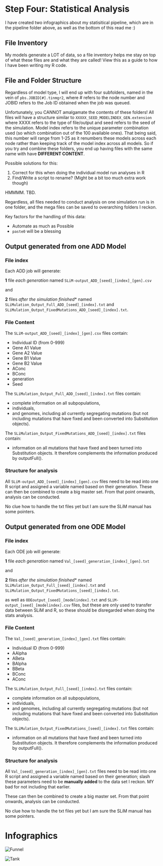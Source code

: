 # Step Four: Statistical Analysis #

I have created two infographics about my statisitical pipeline, which are in the pipeline folder above, as well as the bottom of this read me :)

## File Inventory ##

My models generate a LOT of data, so a file inventory helps me stay on top of what these files are and what they are called! View this as a guide to how I have been writing my R code.

## File and Folder Structure ##

Regardless of model type, I will end up with four subfolders, named in the vein of `pbs.JOBID[#].tinmgr2`, where # refers to the node number and JOBID refers to the Job ID obtained when the job was queued.

Unfortunately, you CANNOT amalgamate the contents of these folders! All files will have a structure similar to `XXXXX_SEED_MODELINDEX_GEN.extension` where XXXX refers to the type of file/output and seed refers to the seed of the simulation. Model index refers to the unique parameter combination used (so which combination out of the 100 available ones). That being said, this number will range from 1-25 as it renumbers these models across each node rather than keeping track of the model index across all models. So if you try and combine these folders, you end up having files with the same name with have **DIFFERENT CONTENT**.

Possible solutions for this:
1. Correct for this when doing the individual model run analyses in R
2. Find/Write a script to rename? (Might be a bit too much extra work though)

HMMMM. TBD.

Regardless, all files needed to conduct analysis on one simulation run is in one folder, and the mega files can be saved to overarching folders I reckon.

Key factors for the handling of this data:
* Automate as much as Possible
* `paste0` will be a blessing

## Output generated from one ADD Model ##
### File index ####

Each ADD job will generate:

**1** file *each generation* named `SLiM-output_ADD_[seed]_[index]_[gen].csv`

and

**2** files *after the simulation finished** named
`SLiMulation_Output_Full_ADD_[seed]_[index].txt` and `SLiMulation_Output_FixedMutations_ADD_[seed]_[index].txt`.

### File Content ###

The `SLiM-output_ADD_[seed]_[index]_[gen].csv` files contain:
* Individual ID (from 0-999)
* Gene A1 Value
* Gene A2 Value
* Gene B1 Value
* Gene B2 Value
* AConc
* BConc
* generation
* Seed

The `SLiMulation_Output_Full_ADD_[seed]_[index].txt` files contain:
* complete information on all subpopulations,
* individuals,
* and genomes, including all currently segregating mutations (but not including mutations that have fixed and been converted into Substitution objects).


The `SLiMulation_Output_FixedMutations_ADD_[seed]_[index].txt` files contain:
* information on all mutations that have fixed and been turned into Substitution objects. It therefore complements the information produced by
outputFull().

### Structure for analysis ###

All `SLiM-output_ADD_[seed]_[index]_[gen].csv` files need to be read into one R script and assigned a variable named based on their generation.
These can then be combined to create a big master set. From that point onwards, analysis can be conducted.

No clue how to handle the txt files yet but I am sure the SLiM manual has some pointers.



## Output generated from one ODE Model ##
### File index ####

Each ODE job will generate:

**1** file *each generation* named `Val_[seed]_generation_[index]_[gen].txt`

and

**2** files *after the simulation finished** named
`SLiMulation_Output_Full_[seed]_[index].txt` and `SLiMulation_Output_FixedMutations_[seed]_[index].txt`.

as well as `ODEoutput_[seed]_[modelindex].txt` and `SLiM-output_[seed]_[modelindex].csv` files, but these are only used to transfer data between SLiM and R, so these should be disregarded when doing the stats analysis.

### File Content ###

The `Val_[seed]_generation_[index]_[gen].txt` files contain:
* Individual ID (from 0-999)
* AAlpha
* ABeta
* BAlpha
* BBeta
* BConc
* AConc


The `SLiMulation_Output_Full_[seed]_[index].txt` files contain:
* complete information on all subpopulations,
* individuals,
* and genomes, including all currently segregating mutations (but not including mutations that have fixed and been converted into Substitution objects).


The `SLiMulation_Output_FixedMutations_[seed]_[index].txt` files contain:
* information on all mutations that have fixed and been turned into Substitution objects. It therefore complements the information produced by
outputFull().

### Structure for analysis ###

All `Val_[seed]_generation_[index]_[gen].txt` files need to be read into one R script and assigned a variable named based on their generation; slash these parameters need to be **manually added** to the data set I reckon. MY bad for not including that earlier.

These can then be combined to create a big master set. From that point onwards, analysis can be conducted.

No clue how to handle the txt files yet but I am sure the SLiM manual has some pointers.


# Infographics #

![Funnel](https://github.com/sknief/honours/blob/master/4_Analysis/Data%20funnel%20Infographics.png)

![Tank](https://github.com/sknief/honours/blob/master/4_Analysis/TANK.png)

